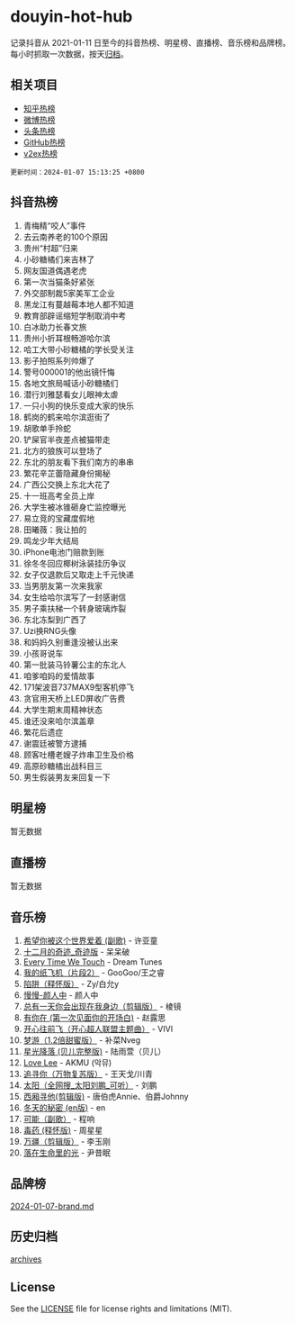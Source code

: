 # douyin-hot-hub

记录抖音从 2021-01-11 日至今的抖音热榜、明星榜、直播榜、音乐榜和品牌榜。每小时抓取一次数据，按天[归档](archives)。

## 相关项目

- [知乎热榜](https://github.com/lonnyzhang423/zhihu-hot-hub)
- [微博热榜](https://github.com/lonnyzhang423/weibo-hot-hub)
- [头条热榜](https://github.com/lonnyzhang423/toutiao-hot-hub)
- [GitHub热榜](https://github.com/lonnyzhang423/github-hot-hub)
- [v2ex热榜](https://github.com/lonnyzhang423/v2ex-hot-hub)


`更新时间：2024-01-07 15:13:25 +0800`

## 抖音热榜

1. 青梅精“咬人”事件
1. 去云南养老的100个原因
1. 贵州“村超”归来
1. 小砂糖橘们来吉林了
1. 网友国道偶遇老虎
1. 第一次当猫条好紧张
1. 外交部制裁5家美军工企业
1. 黑龙江有蔓越莓本地人都不知道
1. 教育部辟谣缩短学制取消中考
1. 白冰助力长春文旅
1. 贵州小折耳根畅游哈尔滨
1. 哈工大带小砂糖橘的学长受关注
1. 影子拍照系列帅爆了
1. 警号000001的他出镜忏悔
1. 各地文旅局喊话小砂糖橘们
1. 潜行刘雅瑟看女儿眼神太虐
1. 一只小狗的快乐变成大家的快乐
1. 鹤岗的鹤来哈尔滨逛街了
1. 胡歌单手拎蛇
1. 铲屎官半夜差点被猫带走
1. 北方的狼族可以登场了
1. 东北的朋友看下我们南方的串串
1. 繁花辛芷蕾隐藏身份揭秘
1. 广西公交换上东北大花了
1. 十一班高考全员上岸
1. 大学生被冰锥砸身亡监控曝光
1. 易立竞的宝藏度假地
1. 田曦薇：我让拍的
1. 鸣龙少年大结局
1. iPhone电池门赔款到账
1. 徐冬冬回应椰树泳装挂历争议
1. 女子仅退款后又取走上千元快递
1. 当男朋友第一次来我家
1. 女生给哈尔滨写了一封感谢信
1. 男子乘扶梯一个转身玻璃炸裂
1. 东北冻梨到广西了
1. Uzi换RNG头像
1. 和妈妈久别重逢没被认出来
1. 小孩哥说车
1. 第一批装马铃薯公主的东北人
1. 咱爹咱妈的爱情故事
1. 171架波音737MAX9型客机停飞
1. 贪官用天桥上LED屏收广告费
1. 大学生期末周精神状态
1. 谁还没来哈尔滨盖章
1. 繁花后遗症
1. 谢震廷被警方逮捕
1. 顾客吐槽老嫂子炸串卫生及价格
1. 高原砂糖橘出战科目三
1. 男生假装男友来回复一下

## 明星榜

暂无数据

## 直播榜

暂无数据

## 音乐榜

1. [希望你被这个世界爱着 (副歌)](https://sf86-cdn-tos.douyinstatic.com/obj/tos-cn-ve-2774/oUHCmWQfZlE3QQBKBeD8rCFLpJzPgCpImhsxMt) - 许亚童
1. [十二月的奇迹_奇迹版](https://sf86-cdn-tos.douyinstatic.com/obj/tos-cn-ve-2774/oMslvA9FBzGMGHnyUuoiiUjtIAXfMz6tzwByW8) - 呆呆破
1. [Every Time We Touch](https://sf86-cdn-tos.douyinstatic.com/obj/tos-cn-ve-2774/ogN6lUKQeBBfEVhIOMikG1CcJjugxk1tztZyhP) - Dream Tunes
1. [我的纸飞机（片段2）](https://sf86-cdn-tos.douyinstatic.com/obj/tos-cn-ve-2774/oM2ZrKcg2CD5AeRB2gkeXOFB1IxAGJdZPazYHf) - GooGoo/王之睿
1. [陷阱（释怀版）](https://sf86-cdn-tos.douyinstatic.com/obj/tos-cn-ve-2774/oE8C21LeZrzKLDFfQYgMzx4GAIHageG5IzayY7) - Zy/白允y
1. [慢慢-颜人中](https://sf6-cdn-tos.douyinstatic.com/obj/tos-cn-ve-2774/ocjHNfBXdBxQNC8ZGAeoLMFTUgtBg8bkExunDC) - 颜人中
1. [总有一天你会出现在我身边（剪辑版）](https://sf86-cdn-tos.douyinstatic.com/obj/tos-cn-ve-2774/oMLsHwhWW7CYoAhoWB9EXUQIzNBsfAJxpAoxCU) - 棱镜
1. [有你在 (第一次见面你的开场白)](https://sf86-cdn-tos.douyinstatic.com/obj/tos-cn-ve-2774/oAthrQ3ClJBfI57uBoFEgNDYtNCZ0TSYQQfxQ0) - 赵露思
1. [开心往前飞（开心超人联盟主题曲）](https://sf86-cdn-tos.douyinstatic.com/obj/tos-cn-ve-2774/9d8fb7c82cf1421fb93a9fe925275e0a) - VIVI
1. [梦游（1.2倍甜蜜版）](https://sf3-cdn-tos.douyinstatic.com/obj/tos-cn-ve-2774/o4gyAUm8hwufoEABmwVIiQtHsFuGzAEEWtNMzo) - 补菜Nveg
1. [星光降落 (贝儿完整版)](https://sf86-cdn-tos.douyinstatic.com/obj/tos-cn-ve-2774/okwB9hAwyAtsFFkFBzAX1hOOfQuIoMNs0W2Mwr) - 陆雨萱（贝儿）
1. [Love Lee](https://sf6-cdn-tos.douyinstatic.com/obj/tos-cn-ve-2774/o05GbkJGbCBTdDnMtB0fwOYgkeZp23vrWQDQBS) - AKMU (악뮤)
1. [追寻你（万物复苏版）](https://sf6-cdn-tos.douyinstatic.com/obj/tos-cn-ve-2774/oYeAZJsbjIDit9APmBg8u6uDUQnHmoCf3gbo74) - 王天戈/川青
1. [太阳（全网搜_太阳刘鹏_可听）](https://sf86-cdn-tos.douyinstatic.com/obj/tos-cn-ve-2774/ogWbyIQnlBFImVbeDocRdCIYtBHlbJXgfZMvgz) - 刘鹏
1. [西厢寻他(剪辑版)](https://sf86-cdn-tos.douyinstatic.com/obj/tos-cn-ve-2774/oUsAVfAQKlRNxEv5qxvIB8o5qmIWUcXbzJKJhw) - 唐伯虎Annie、伯爵Johnny
1. [冬天的秘密 (en版)](https://sf86-cdn-tos.douyinstatic.com/obj/tos-cn-ve-2774/okIuMHDdzyf3FjGK4Lphe1vfHcQaPIHAg0Z4CR) - en
1. [可能（副歌）](https://sf3-cdn-tos.douyinstatic.com/obj/tos-cn-ve-2774/cde1731888894259b333569393c2fb51) - 程响
1. [毒药 (释怀版)](https://sf6-cdn-tos.douyinstatic.com/obj/tos-cn-ve-2774/oYILMEAzspdZBIzy4frJNB8ZHPHWAhiwowd4Ad) - 周星星
1. [万疆（剪辑版）](https://sf86-cdn-tos.douyinstatic.com/obj/tos-cn-ve-2774/ooG7oVgFlDTelKCjCsTTobQvbdtj1BBQXnfZd8) - 李玉刚
1. [落在生命里的光](https://sf86-cdn-tos.douyinstatic.com/obj/tos-cn-ve-2774/d9ffa8c090124ea58bb10df9b510c01d) - 尹昔眠

## 品牌榜

[2024-01-07-brand.md](archives/2024-01-07-brand.md)

## 历史归档

[archives](archives)

## License

See the [LICENSE](LICENSE) file for license rights and limitations (MIT).
